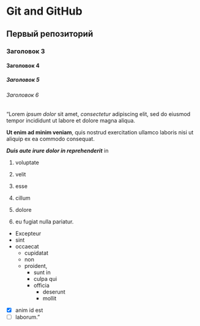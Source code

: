 # Git and GitHub
## Первый репозиторий
### Заголовок 3
#### Заголовок 4
##### Заголовок 5
###### Заголовок 6

“Lorem *ipsum dolor* sit amet, _consectetur_ adipiscing elit, sed do eiusmod tempor incididunt ut labore et dolore magna aliqua. 

**Ut enim ad minim veniam**, quis nostrud exercitation ullamco laboris nisi ut aliquip ex ea commodo consequat.

***Duis aute irure dolor in reprehenderit*** in

1. voluptate 
2. velit
3. esse


1. cillum
2. dolore
3. eu fugiat nulla pariatur. 

* Excepteur
* sint 
* occaecat
  - cupidatat 
  - non 
  - proident, 
    + sunt in 
    + culpa qui 
    + officia 
      + deserunt 
      + mollit 
- [x] anim id est 
- [ ] laborum.”